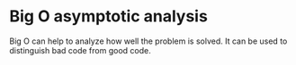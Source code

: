 # Big O asymptotic analysis
Big O can help to analyze how well the problem is solved.
It can be used to distinguish bad code from good code. 